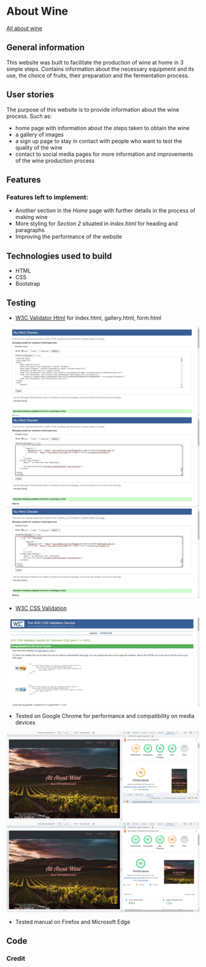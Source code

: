 # About Wine

[All about wine](https://github.com/deniis786/Milestone-Project.git)

## General information

This website was built to facilitate the production of wine at home in 3 simple steps. Contains information about the necessary equipment and its use, the choice of fruits, their preparation and the fermentation process.

## User stories

  The purpose of this website is to provide information about the wine process.
   Such as:
  * home page with information about the steps taken to obtain the wine
  * a gallery of images
  * a sign up page to stay in contact with people who want to test the quality of the wine
  * contact to social media pages for more information and improvements of the wine production process

  ## Features

### Features left to implement:

* Another section in the *Home* page with further details in the process of making wine
* More styling for *Section 2* situated in *index.html* for heading and paragraphs
* Improving the performance of the website

## Technologies used to build

* HTML
* CSS
* Bootstrap

## Testing

* [W3C Validator Html](https://validator.w3.org/) for index.html, gallery.html, form.html

<img src="assets/pictures/Screenshot7.jpg" alt="index.html validator">

<img src="assets/pictures/Screenshot8.jpg" alt="gallery.html validator">

<img src="assets/pictures/Screenshot9.jpg" alt="form.html validator">

* [W3C CSS Validation](https://jigsaw.w3.org/css-validator/)

<img src="assets/pictures/Screenshot10.jpg" alt="css validator">

* Tested on Google Chrome for performance and compatibility on media devices

<img src="assets/pictures/Screenshot1.jpg" alt="css validator">

<img src="assets/pictures/Screenshot4.jpg" alt="css validator">

* Tested manual on Firefox and Microsoft Edge

## Code

### Credit



